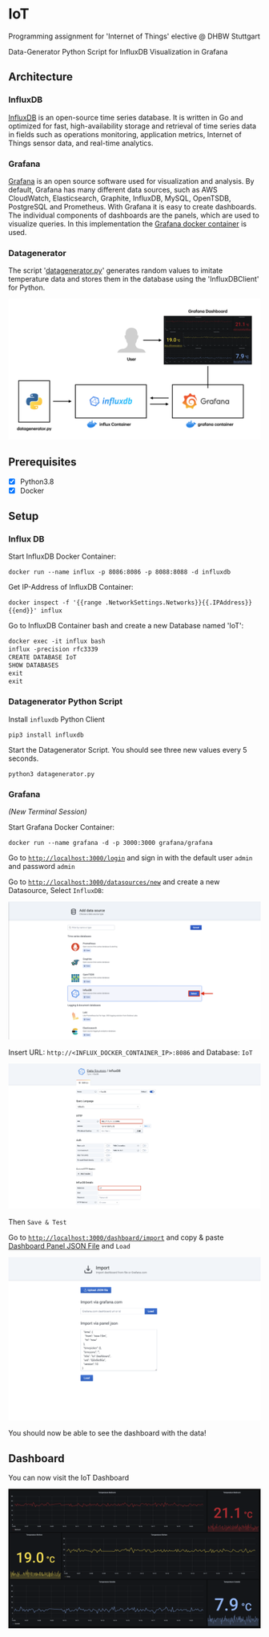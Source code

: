 # IoT
Programming assignment for 'Internet of Things' elective @ DHBW Stuttgart

Data-Generator Python Script for InfluxDB
Visualization in Grafana

## Architecture

### InfluxDB

[InfluxDB](https://www.influxdata.com/products/influxdb-overview/) is an open-source time series database. It is written in Go and optimized for fast, high-availability storage and retrieval of time series data in fields such as operations monitoring, application metrics, Internet of Things sensor data, and real-time analytics.

### Grafana

[Grafana](https://grafana.com) is an open source software used for visualization and analysis. By default, Grafana has many different data sources, such as AWS CloudWatch, Elasticsearch, Graphite, InfluxDB, MySQL, OpenTSDB, PostgreSQL and Prometheus. 
With Grafana it is easy to create dashboards. The individual components of dashboards are the panels, which are used to visualize queries.
In this implementation the [Grafana docker container](https://grafana.com/docs/grafana/latest/installation/docker/) is used.

### Datagenerator

The script '[datagenerator.py](https://github.com/dorianriepe/IoT/blob/main/datagenerator.py)' generates random values to imitate temperature data and stores them in the database using the 'InfluxDBClient' for Python.

![alt text](https://github.com/dorianriepe/IoT/blob/main/documentation/architecture.png)


## Prerequisites

- [x] Python3.8
- [x] Docker

## Setup

### Influx DB

Start InfluxDB Docker Container:
```
docker run --name influx -p 8086:8086 -p 8088:8088 -d influxdb
```
Get IP-Address of InfluxDB Container:
```
docker inspect -f '{{range .NetworkSettings.Networks}}{{.IPAddress}}{{end}}' influx
```
Go to InfluxDB Container bash and create a new Database named 'IoT':
```
docker exec -it influx bash
influx -precision rfc3339
CREATE DATABASE IoT
SHOW DATABASES
exit
exit
```



### Datagenerator Python Script

Install `influxdb` Python Client
```
pip3 install influxdb
```
Start the Datagenerator Script. You should see three new values every 5 seconds.
```
python3 datagenerator.py
```



### Grafana

_(New Terminal Session)_

Start Grafana Docker Container:
```
docker run --name grafana -d -p 3000:3000 grafana/grafana
```

Go to [`http://localhost:3000/login`](http://localhost:3000/login) and sign in with the default user `admin` and password `admin`

Go to [`http://localhost:3000/datasources/new`](http://localhost:3000/datasources/new) and create a new Datasource, Select `InfluxDB`:

![alt text](https://github.com/dorianriepe/IoT/blob/main/documentation/datasource.png "Add a new Datasource")

Insert URL: `http://<INFLUX_DOCKER_CONTAINER_IP>:8086` and Database: `IoT`

![alt text](https://github.com/dorianriepe/IoT/blob/main/documentation/configure.png "Configure Datasource")

Then `Save & Test`

Go to [`http://localhost:3000/dashboard/import`](http://localhost:3000/dashboard/import) and copy & paste [Dashboard Panel JSON File](https://github.com/dorianriepe/IoT/blob/main/dashboard.json "Dashboard JSON File") and `Load`

![alt text](https://github.com/dorianriepe/IoT/blob/main/documentation/dashboard.png "Import Dashboard")

You should now be able to see the dashboard with the data!

## Dashboard

You can now visit the IoT Dashboard

![alt text](https://github.com/dorianriepe/IoT/blob/main/documentation/grafana-dashboard.png "Grafana IoT Dashboard")


